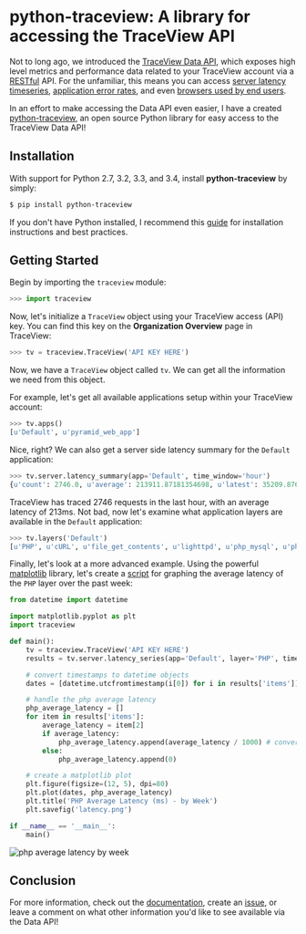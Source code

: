 # python-traceview: A library for accessing the TraceView API

Not to long ago, we introduced the [TraceView Data API][1], which exposes high
level metrics and performance data related to your TraceView account via a
[RESTful][9] API. For the unfamiliar, this means you can access
[server latency timeseries][5], [application error rates][6], and even
[browsers used by end users][7].

In an effort to make accessing the Data API even easier, I have a created
[python-traceview][2], an open source Python library for easy access to the
TraceView Data API!

## Installation

With support for Python 2.7, 3.2, 3.3, and 3.4, install **python-traceview**
by simply:

```bash
$ pip install python-traceview
```

If you don't have Python installed, I recommend this [guide][10] for
installation instructions and best practices.

## Getting Started

Begin by importing the ``traceview`` module:

```python
>>> import traceview
```

Now, let's initialize a `TraceView` object using your TraceView access (API)
key. You can find this key on the **Organization Overview** page in TraceView:

```python
>>> tv = traceview.TraceView('API KEY HERE')
```

Now, we have a `TraceView` object called ``tv``. We can get all the information
we need from this object.

For example, let's get all available applications setup within your TraceView
account:

```python
>>> tv.apps()
[u'Default', u'pyramid_web_app']
```

Nice, right? We can also get a server side latency summary for the ``Default``
application:

```python
>>> tv.server.latency_summary(app='Default', time_window='hour')
{u'count': 2746.0, u'average': 213911.87181354698, u'latest': 35209.87654320987}
```

TraceView has traced 2746 requests in the last hour, with an average latency of
213ms. Not bad, now let's examine what application layers are available in the
`Default` application:

```python
>>> tv.layers('Default')
[u'PHP', u'cURL', u'file_get_contents', u'lighttpd', u'php_mysql', u'php_mysqli']
```

Finally, let's look at a more advanced example. Using the powerful
[matplotlib][11] library, let's create a [script][13] for graphing the average
latency of the `PHP` layer over the past week:

```python
from datetime import datetime

import matplotlib.pyplot as plt
import traceview

def main():
    tv = traceview.TraceView('API KEY HERE')
    results = tv.server.latency_series(app='Default', layer='PHP', time_window='week')

    # convert timestamps to datetime objects
    dates = [datetime.utcfromtimestamp(i[0]) for i in results['items']]

    # handle the php average latency
    php_average_latency = []
    for item in results['items']:
        average_latency = item[2]
        if average_latency:
            php_average_latency.append(average_latency / 1000) # convert to milliseconds
        else:
            php_average_latency.append(0)

    # create a matplotlib plot
    plt.figure(figsize=(12, 5), dpi=80)
    plt.plot(dates, php_average_latency)
    plt.title('PHP Average Latency (ms) - by Week')
    plt.savefig('latency.png')

if __name__ == '__main__':
    main()
```

![php average latency by week][12]

## Conclusion

For more information, check out the [documentation][3], create an [issue][8], or
leave a comment on what other information you'd like to see available via the
Data API!

[1]: http://www.appneta.com/blog/data-api-for-web-application-monitoring/
[2]: https://github.com/danriti/python-traceview
[3]: http://python-traceview.readthedocs.org/
[4]: http://dev.appneta.com/docs/api-v2/reference.html
[5]: http://dev.appneta.com/docs/api-v2/latency.html#endpoints
[6]: http://dev.appneta.com/docs/api-v2/errors.html#error-rate
[7]: http://dev.appneta.com/docs/api-v2/discovery.html#browsers
[8]: https://github.com/danriti/python-traceview/issues/new
[9]: http://en.wikipedia.org/wiki/Representational_state_transfer
[10]: http://docs.python-guide.org/en/latest/dev/virtualenvs/
[11]: http://matplotlib.org/
[12]: https://raw.githubusercontent.com/danriti/moleskine/master/python-traceview/images/latency.png
[13]: https://gist.github.com/danriti/f93c88522fb17eb1d4a1

